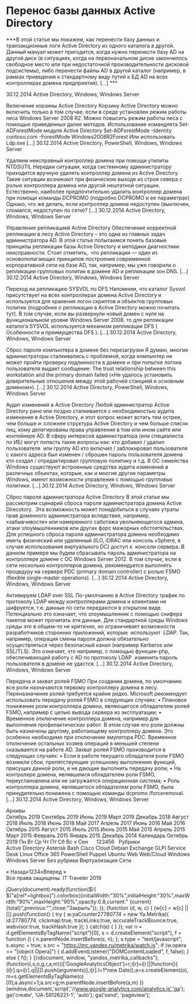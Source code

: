 #  Перенос базы данных Active Directory   
***В этой статье мы покажем, как перенести базу данных и транзакционные логи Active Directory из одного каталога в другой. Данный мануал может пригодится, когда нужно перенести базу AD на другой диск (в ситуациях, когда на первоначальном диске закончилось свободное место или при недостаточной производительности дисковой подсистемы), либо перенести файлы AD в другой каталог (например, в рамках приведения к стандартному виду путей к БД AD на всех контроллерах домена предприятия). [...] ***

 30.12.2014 
 Active Directory, Windows, Windows Server 
        
	
 
 Включение корзины Active Directory 
Корзину Active Directory можно включить только в том случае, если в среде установлен режим работы леса Windows Server 2008 R2. Можно повысить режим работы леса с помощью приведенных далее методов.
Использование командлета Set-ADForestMode модуля Active Directory
Set-ADForestMode –Identity contoso.com -ForestMode Windows2008R2Forest
Или использовать Ldp.exe [...] 
 30.12.2014 
 Active Directory, PowerShell, Windows, Windows Server 
        
	
 
 Удаляем неисправный контроллер домена при помощи утилиты NTDSUTIL 
Нередки ситуации, когда системному администратору приходится вручную удалять контроллер домена из Active Directory. Такие ситуации возникают при физическом выходе из строя севера с ролью контроллера домена или другой нештатной ситуации. Естественно, наиболее предпочтительно удалить контроллер домена при помощи команды DCPROMO (подробно DCPROMO и ее параметрах) Однако, что же делать, если контроллер домена недоступен (выключен, сломался, недоступен по сети)? [...] 
 30.12.2014 
 Active Directory, Windows, Windows Server 
        
	
 
 Управление репликацией Active Directory 
Обеспечение корректной репликации в лесу Active Directory – это одна из главных задач администратора AD. В этой статье попытаемся понять базовые принципы репликации базы Active Directory и методики диагностики неисправности. Стоит отметить,  что репликации — один из основополагающих принципов построения современной корпоративной сети на базе AD, так, например, мы уже говорили о репликации групповых политик в домене AD и репликации зон DNS. [...] 
 30.12.2014 
 Active Directory, Windows, Windows Server 
        
	
 
 Переход на репликацию SYSVOL по DFS 
Напомним, что каталог Sysvol присутствует на всех контроллерах домена Active Directory и используется для хранения логон скриптов и объектов групповых политик (подробнее о репликации в Active Directory можно почитать тут). В том случае, если вы развернули новый домен с нуля на функциональном уровне Windows Server 2008, то для репликации каталога SYSVOL используется механизм репликации DFS ( Особенности и преимущества DFS ). [...] 
 30.12.2014 
 Active Directory, Windows, Windows Server 
        
	
 
 Сброс пароля компьютера в домене без перезагрузки 
Я думаю, многие администраторы сталкивались с проблемой, когда компьютер не может пройти проверку подлинности в домене и при попытке логона пользователя выдает сообщение: The trust relationship between this workstation and the primary domain failed («Не удалось установить доверительные отношения между этой рабочей станцией и основным доменом»).
 [...] 
 30.12.2014 
 Active Directory, PowerShell, Windows, Windows Server 
        
	
 
 Аудит изменений в Active Directory 
Любой администратор Active Directory рано или поздно сталкивается с необходимостью аудита изменения в Active Directory, и этот вопрос может встать тем острее, чем больше и  сложнее структура Active Directory и чем больше список лиц, кому делегированы права управления в том или ином сайте или контейнере AD. В сферу интересов администратора (или специалиста по ИБ) могут попасть такие вопросы как:
кто добавил / удалил пользователя  или группу AD
кто включил / заблокировал пользователя
с какого адреса был изменен / сброшен пароль пользователя домена
кто создал / отредактировал групповую политику и т.д.
В ОС семейства Windows существуют встроенные средства аудита изменений в различных объектах, которые, как и многие другие параметры Windows, имеют возможности управления с помощью групповых политики. [...] 
 30.12.2014 
 Active Directory, Windows, Windows Server 
        
	
 
 Сброс пароля администратора Active Directory 
В этой статье мы рассмотрим сценарий сброса пароля администратора домена Active Direcotory.  Эта возможность может понадобиться в случаях утраты прав доменного администратора вследствие, например, «забывчивости» или намеренного саботажа увольняющегося админа, атаки злоумышленников или других форс мажорных обстоятельствах.   Для успешного сброса пароля администратора домена необходимо иметь физический или удаленный (ILO, iDRAC или консоль vSphere, в случае использования виртуального DC) доступ к  консоли сервера. В данном примере мы будем сбрасывать пароль администратора на контроллере домене с ОС Windows Server 2012. В том случае, если в сети несколько контроллеров домена, рекомендуется выполнять процедуру на сервере PDC (primary domain controller) с ролью FSMO (flexible single-master operations). [...] 
 30.12.2014 
 Active Directory, Windows, Windows Server 
        
	
 
 Активируем LDAP over SSL 
По-умолчанию в Active Directory трафик по протоколу LDAP между контроллерами домена и клиентами не шифруется, т.е. данные по сети передаются в открытом виде. Потенциально это означает, что злоумышленник с помощью снифера пакетов может прочитать эти данные. Для стандартной среды Windows среды это в общем-то не критично, но ограничивает возможности разработчиков сторонних приложений, которые  используют  LDAP.
Так, например, операция смены пароля должна обязательно осуществляться через безопасный канал (например Kerberos или SSL/TLS). Это означает, что например, с помощью функции-php, обеспечивающей работу с AD по протоколу LDAP  изменить пароль пользователя в домене не удастся. [...] 
 30.12.2014 
 Active Directory, Windows, Windows Server 
        
	
 
 Передача и захват ролей FSMO 
При создании домена, по умолчанию все роли назначаются первому контроллеру домена в лесу. Переназначение ролей требуется крайне редко. Microsoft рекомендует использовать передачу ролей FSMO в следующих случаях:
• Плановое понижение роли контроллера домена, являющегося обладателем ролей FSMO, например с целью вывода сервера из эксплуатации;
• Временное отключение контроллера домена, например для выполнения профилактических работ. В этом случае его роли должны быть назначены другому, работающему контроллеру домена. Это особенно необходимо при отключении эмулятора PDC. Временное отключение остальных хозяев операций в меньшей степени сказывается на работе AD.
Захват ролей FSMO производится в следующих случаях:
• Если в работе текущего обладателя роли FSMO возникли сбои, препятствующие успешному выполнению функций, присущих данной роли, и не дающие выполнить передачу роли;
• На контролере домена, являвшемся обладателем роли FSMO, переустановлена или не загружается операционная система;
• Роль контроллера домена, являвшегося обладателем роли FSMO, была принудительно понижена с помощью команды dcpromo /forceremoval. [...] 
 30.12.2014 
 Active Directory, Windows, Windows Server 
        
Архивы		
Октябрь 2019
Сентябрь 2019
Июнь 2019
Март 2019
Декабрь 2018
Август 2018
Июль 2018
Июнь 2018
Май 2017
Апрель 2017
Июнь 2016
Май 2016
Октябрь 2015
Август 2015
Июль 2015
Июнь 2015
Май 2015
Апрель 2015
Март 2015
Февраль 2015
Январь 2015
Декабрь 2014
Календарь
Октябрь 2019
Пн
Вт
Ср
Чт
Пт
Сб
Вс
&laquo; Сен
&nbsp;
&nbsp;
&nbsp;123456
&nbsp;
Рубрики		
Active Directory
Asterisk
Bash
Cisco
Cloud
Debian
Exchange
GLPI Service Desk
Linux
Office 365
PowerShell
Puppet
Ubuntu
Web
Web/Cloud
Windows
Windows Server
Без рубрики
Виртуализация
Сети
                 
« Назад«1234»Вперед »  
Все права защищены. IT Traveler 2019 
                            
jQuery(document).ready(function($){
$("a[rel*=lightbox]").colorbox({initialWidth:"30%",initialHeight:"30%",maxWidth:"90%",maxHeight:"90%",opacity:0.8,current:" {current}  {total}",previous:"",close:"Закрыть"});
});
(function (d, w, c) {
(w[c] = w[c] || []).push(function() {
try {
w.yaCounter27780774 = new Ya.Metrika({
id:27780774,
clickmap:true,
trackLinks:true,
accurateTrackBounce:true,
webvisor:true,
trackHash:true
});
} catch(e) { }
});
var n = d.getElementsByTagName("script")[0],
s = d.createElement("script"),
f = function () { n.parentNode.insertBefore(s, n); };
s.type = "text/javascript";
s.async = true;
s.src = "https://mc.yandex.ru/metrika/watch.js";
if (w.opera == "[object Opera]") {
d.addEventListener("DOMContentLoaded", f, false);
} else { f(); }
})(document, window, "yandex_metrika_callbacks");
(function(i,s,o,g,r,a,m){i['GoogleAnalyticsObject']=r;i[r]=i[r]||function(){
(i[r].q=i[r].q||[]).push(arguments)},i[r].l=1*new Date();a=s.createElement(o),
m=s.getElementsByTagName(o)[0];a.async=1;a.src=g;m.parentNode.insertBefore(a,m)
})(window,document,'script','//www.google-analytics.com/analytics.js','ga');
ga('create', 'UA-58126221-1', 'auto');
ga('send', 'pageview');
